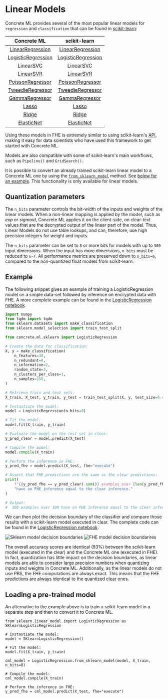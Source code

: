 # Linear Models

Concrete ML provides several of the most popular linear models for `regression` and `classification` that can be found in [scikit-learn](https://scikit-learn.org/stable/):

|                                                Concrete ML                                                |                                                                         scikit-learn                                                                         |
| :-------------------------------------------------------------------------------------------------------: | :----------------------------------------------------------------------------------------------------------------------------------------------------------: |
|   [LinearRegression](../developer-guide/api/concrete.ml.sklearn.linear_model.md#class-linearregression)   |    [LinearRegression](https://scikit-learn.org/stable/modules/generated/sklearn.linear_model.LinearRegression.html#sklearn.linear_model.LinearRegression)    |
| [LogisticRegression](../developer-guide/api/concrete.ml.sklearn.linear_model.md#class-logisticregression) | [LogisticRegression](https://scikit-learn.org/stable/modules/generated/sklearn.linear_model.LogisticRegression.html#sklearn.linear_model.LogisticRegression) |
|              [LinearSVC](../developer-guide/api/concrete.ml.sklearn.svm.md#class-linearsvc)               |                       [LinearSVC](https://scikit-learn.org/stable/modules/generated/sklearn.svm.LinearSVC.html#sklearn.svm.LinearSVC)                        |
|              [LinearSVR](../developer-guide/api/concrete.ml.sklearn.svm.md#class-linearsvr)               |                       [LinearSVR](https://scikit-learn.org/stable/modules/generated/sklearn.svm.LinearSVR.html#sklearn.svm.LinearSVR)                        |
|       [PoissonRegressor](../developer-guide/api/concrete.ml.sklearn.glm.md#class-poissonregressor)        |    [PoissonRegressor](https://scikit-learn.org/stable/modules/generated/sklearn.linear_model.PoissonRegressor.html#sklearn.linear_model.PoissonRegressor)    |
|       [TweedieRegressor](../developer-guide/api/concrete.ml.sklearn.glm.md#class-tweedieregressor)        |    [TweedieRegressor](https://scikit-learn.org/stable/modules/generated/sklearn.linear_model.TweedieRegressor.html#sklearn.linear_model.TweedieRegressor)    |
|         [GammaRegressor](../developer-guide/api/concrete.ml.sklearn.glm.md#class-gammaregressor)          |       [GammaRegressor](https://scikit-learn.org/stable/modules/generated/sklearn.linear_model.GammaRegressor.html#sklearn.linear_model.GammaRegressor)       |
|              [Lasso](../developer-guide/api/concrete.ml.sklearn.linear_model.md#class-lasso)              |                    [Lasso](https://scikit-learn.org/stable/modules/generated/sklearn.linear_model.Lasso.html#sklearn.linear_model.Lasso)                     |
|              [Ridge](../developer-guide/api/concrete.ml.sklearn.linear_model.md#class-ridge)              |                    [Ridge](https://scikit-learn.org/stable/modules/generated/sklearn.linear_model.Ridge.html#sklearn.linear_model.Ridge)                     |
|         [ElasticNet](../developer-guide/api/concrete.ml.sklearn.linear_model.md#class-elasticnet)         |             [ElasticNet](https://scikit-learn.org/stable/modules/generated/sklearn.linear_model.ElasticNet.html#sklearn.linear_model.ElasticNet)             |

Using these models in FHE is extremely similar to using scikit-learn's [API](https://scikit-learn.org/stable/modules/classes.html#module-sklearn.linear_model), making it easy for data scientists who have used this framework to get started with Concrete ML.

Models are also compatible with some of scikit-learn's main workflows, such as `Pipeline()` and `GridSearch()`.

It is possible to convert an already trained scikit-learn linear model to a Concrete ML one by using the [`from_sklearn_model`](../developer-guide/api/concrete.ml.sklearn.base.md#classmethod-from_sklearn_model) method. See [below for an example](#loading-a-pre-trained-model). This functionality is only available for linear models.

## Quantization parameters

The `n_bits` parameter controls the bit-width of the inputs and weights of the linear models. When a non-linear mapping is applied by the model, such as _exp_ or _sigmoid_, Concrete ML applies it on the client-side, on clear-text values that are the decrypted output of the linear part of the model. Thus, Linear Models do not use table lookups, and can, therefore, use high precision integers for weight and inputs.

The `n_bits` parameter can be set to `8` or more bits for models with up to `300` input dimensions. When the input has more dimensions, `n_bits` must be reduced to `6-7`. All performance metrics are preserved down to `n_bits=6`, compared to the non-quantized float models from scikit-learn.

## Example

The following snippet gives an example of training a LogisticRegression model on a simple data-set followed by inference on encrypted data with FHE. A more complete example can be found in the [LogisticRegression notebook](ml_examples.md).

```python
import numpy
from tqdm import tqdm
from sklearn.datasets import make_classification
from sklearn.model_selection import train_test_split

from concrete.ml.sklearn import LogisticRegression

# Create the data for classification:
X, y = make_classification(
    n_features=30,
    n_redundant=0,
    n_informative=2,
    random_state=2,
    n_clusters_per_class=1,
    n_samples=250,
)

# Retrieve train and test sets:
X_train, X_test, y_train, y_test = train_test_split(X, y, test_size=0.4, random_state=42)

# Instantiate the model:
model = LogisticRegression(n_bits=8)

# Fit the model:
model.fit(X_train, y_train)

# Evaluate the model on the test set in clear:
y_pred_clear = model.predict(X_test)

# Compile the model:
model.compile(X_train)

# Perform the inference in FHE:
y_pred_fhe = model.predict(X_test, fhe="execute")

# Assert that FHE predictions are the same as the clear predictions:
print(
    f"{(y_pred_fhe == y_pred_clear).sum()} examples over {len(y_pred_fhe)} "
    "have an FHE inference equal to the clear inference."
)

# Output:
#  100 examples over 100 have an FHE inference equal to the clear inference
```

We can then plot the decision boundary of the classifier and compare those results with a scikit-learn model executed in clear. The complete code can be found in the [LogisticRegression notebook](ml_examples.md).

![Sklearn model decision boundaries](../figures/logistic_regression_clear.png) ![FHE model decision boundarires](../figures/logistic_regression_fhe.png)

The overall accuracy scores are identical (93%) between the scikit-learn model (executed in the clear) and the Concrete ML one (executed in FHE). In fact, quantization has little impact on the decision boundaries, as linear models are able to consider large precision numbers when quantizing inputs and weights in Concrete ML. Additionally, as the linear models do not use PBS, the FHE computations are always exact. This means that the FHE predictions are always identical to the quantized clear ones.

## Loading a pre-trained model

An alternative to the example above is to train a scikit-learn model in a separate step and then to convert it to Concrete ML.

<!--pytest-codeblocks:cont-->

```
from sklearn.linear_model import LogisticRegression as SKlearnLogisticRegression

# Instantiate the model:
model = SKlearnLogisticRegression()

# Fit the model:
model.fit(X_train, y_train)

cml_model = LogisticRegression.from_sklearn_model(model, X_train, n_bits=8)

# Compile the model:
cml_model.compile(X_train)

# Perform the inference in FHE:
y_pred_fhe = cml_model.predict(X_test, fhe="execute")


```
